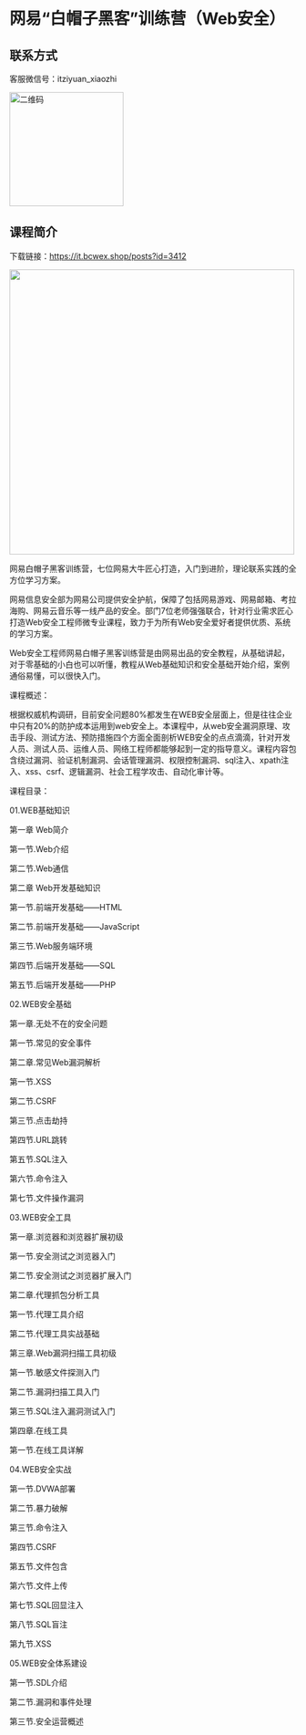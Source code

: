 # 网易“白帽子黑客”训练营（Web安全）

## 联系方式

客服微信号：itziyuan_xiaozhi

<img src="https://ziyuanyun.oss-cn-guangzhou.aliyuncs.com/common/20240614073449/666b82192834a.jpg" width="200" height="200" alt="二维码">

## 课程简介

下载链接：https://it.bcwex.shop/posts?id=3412

<img src="https://ziyuanyun.oss-cn-guangzhou.aliyuncs.com/yun/20240515185147/664493c37cfa7.jpg" width="500" alt="">

  网易白帽子黑客训练营，七位网易大牛匠心打造，入门到进阶，理论联系实践的全方位学习方案。

 网易信息安全部为网易公司提供安全护航，保障了包括网易游戏、网易邮箱、考拉海购、网易云音乐等一线产品的安全。部门7位老师强强联合，针对行业需求匠心打造Web安全工程师微专业课程，致力于为所有Web安全爱好者提供优质、系统的学习方案。

 Web安全工程师网易白帽子黑客训练营是由网易出品的安全教程，从基础讲起，对于零基础的小白也可以听懂，教程从Web基础知识和安全基础开始介绍，案例通俗易懂，可以很快入门。

 课程概述：

 根据权威机构调研，目前安全问题80%都发生在WEB安全层面上，但是往往企业中只有20%的防护成本运用到web安全上。本课程中，从web安全漏洞原理、攻击手段、测试方法、预防措施四个方面全面剖析WEB安全的点点滴滴，针对开发人员、测试人员、运维人员、网络工程师都能够起到一定的指导意义。课程内容包含绕过漏洞、验证机制漏洞、会话管理漏洞、权限控制漏洞、sql注入、xpath注入、xss、csrf、逻辑漏洞、社会工程学攻击、自动化审计等。

 课程目录：

 01.WEB基础知识

 第一章 Web简介

 第一节.Web介绍

 第二节.Web通信

 第二章 Web开发基础知识

 第一节.前端开发基础——HTML

 第二节.前端开发基础——JavaScript

 第三节.Web服务端环境

 第四节.后端开发基础——SQL

 第五节.后端开发基础——PHP

 02.WEB安全基础

 第一章.无处不在的安全问题

 第一节.常见的安全事件

 第二章.常见Web漏洞解析

 第一节.XSS

 第二节.CSRF

 第三节.点击劫持

 第四节.URL跳转

 第五节.SQL注入

 第六节.命令注入

 第七节.文件操作漏洞

 03.WEB安全工具

 第一章.浏览器和浏览器扩展初级

 第一节.安全测试之浏览器入门

 第二节.安全测试之浏览器扩展入门

 第二章.代理抓包分析工具

 第一节.代理工具介绍

 第二节.代理工具实战基础

 第三章.Web漏洞扫描工具初级

 第一节.敏感文件探测入门

 第二节.漏洞扫描工具入门

 第三节.SQL注入漏洞测试入门

 第四章.在线工具

 第一节.在线工具详解

 04.WEB安全实战

 第一节.DVWA部署

 第二节.暴力破解

 第三节.命令注入

 第四节.CSRF

 第五节.文件包含

 第六节.文件上传

 第七节.SQL回显注入

 第八节.SQL盲注

 第九节.XSS

 05.WEB安全体系建设

 第一节.SDL介绍

 第二节.漏洞和事件处理

 第三节.安全运营概述

 

  